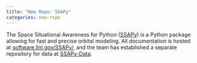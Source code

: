 ```yaml
---
title: "New Repo: SSAPy"
categories: new-repo
---
```


The Space Situational Awareness for Python ([SSAPy](https://github.com/LLNL/SSAPy)) is a Python package allowing for fast and precise orbital modeling. All documentation is hosted at [software.llnl.gov/SSAPy/](https://software.llnl.gov/SSAPy/), and the team has established a separate repository for data at [SSAPy-Data](https://github.com/LLNL/SSAPy-Data).
